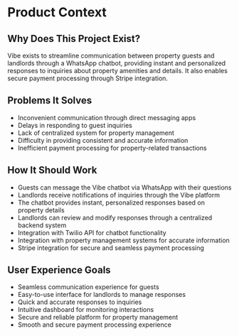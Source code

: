 # Product Context

## Why Does This Project Exist?
Vibe exists to streamline communication between property guests and landlords through a WhatsApp chatbot, providing instant and personalized responses to inquiries about property amenities and details. It also enables secure payment processing through Stripe integration.

## Problems It Solves
- Inconvenient communication through direct messaging apps
- Delays in responding to guest inquiries
- Lack of centralized system for property management
- Difficulty in providing consistent and accurate information
- Inefficient payment processing for property-related transactions

## How It Should Work
- Guests can message the Vibe chatbot via WhatsApp with their questions
- Landlords receive notifications of inquiries through the Vibe platform
- The chatbot provides instant, personalized responses based on property details
- Landlords can review and modify responses through a centralized backend system
- Integration with Twilio API for chatbot functionality
- Integration with property management systems for accurate information
- Stripe integration for secure and seamless payment processing

## User Experience Goals
- Seamless communication experience for guests
- Easy-to-use interface for landlords to manage responses
- Quick and accurate responses to inquiries
- Intuitive dashboard for monitoring interactions
- Secure and reliable platform for property management
- Smooth and secure payment processing experience
